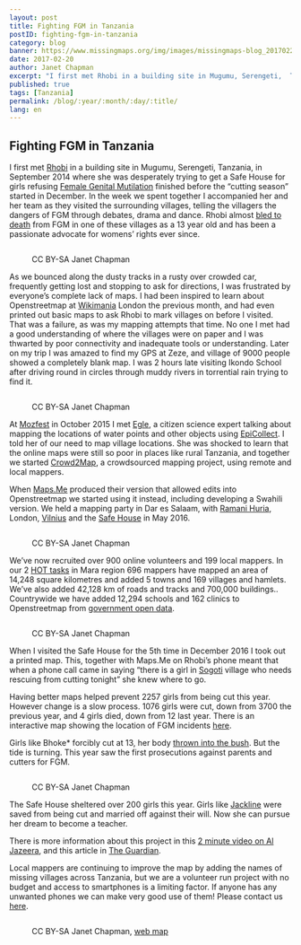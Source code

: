 ```yaml
---
layout: post
title: Fighting FGM in Tanzania
postID: fighting-fgm-in-tanzania
category: blog
banner: https://www.missingmaps.org/img/images/missingmaps-blog_20170220_banner.png
date: 2017-02-20
author: Janet Chapman
excerpt: "I first met Rhobi in a building site in Mugumu, Serengeti,  Tanzania, in September 2014 where she was desperately trying to get a Safe House for girls refusing Female Genital Mutilation finished before the \"cutting season\" started in December.  In the week we spent together I accompanied her and her team as they visited the surrounding villages, telling the villagers the dangers of FGM through debates, drama and dance.  Rhobi almost bled to death from FGM in one of these villages as a 13 year old and has been a passionate advocate for womens' rights ever since."
published: true
tags: [Tanzania]
permalink: /blog/:year/:month/:day/:title/
lang: en
---
```


## Fighting FGM in Tanzania

I first met [Rhobi](http://hiaragirlpower.blogspot.co.uk/2014/09/rhobis-story-why-she-cares-so.html) in a building site in Mugumu, Serengeti,  Tanzania, in September 2014 where she was desperately trying to get a Safe House for girls refusing [Female Genital Mutilation](http://www.who.int/mediacentre/factsheets/fs241/en/) finished before the “cutting season” started in December.  In the week we spent together I accompanied her and her team as they visited the surrounding villages, telling the villagers the dangers of FGM through debates, drama and dance.  Rhobi almost [bled to death](http://hiaragirlpower.blogspot.co.uk/2014/09/rhobis-story-why-she-cares-so.html) from FGM in one of these villages as a 13 year old and has been a passionate advocate for womens’ rights ever since.


<figure>
<img src="https://www.missingmaps.org/img/images/missingmaps-blog_20170220_girlwsign.png" alt="">
<p class="caption">CC BY-SA Janet Chapman</p>
</figure>

As we bounced along the dusty tracks in a rusty over crowded car, frequently getting lost and stopping to ask for directions, I was frustrated by everyone’s complete lack of maps.  I had been inspired to learn about Openstreetmap at [Wikimania](https://wikimania2014.wikimedia.org/wiki/Programme) London the previous month, and had even printed out basic maps to ask Rhobi to mark villages on before I visited.  That was a failure, as was my mapping attempts that time.  No one I met had a good understanding of where the villages were on paper and I was thwarted by poor connectivity and inadequate tools or understanding.   Later on my trip I was amazed to find my GPS at Zeze, and village of 9000 people showed a completely blank map.  I was 2 hours late visiting Ikondo School after driving round in circles through muddy rivers in torrential rain trying to find it. 

<figure>
<img src="https://www.missingmaps.org/img/images/missingmaps-blog_20170220_communitymeeting.png" alt="">
<p class="caption">CC BY-SA Janet Chapman</p>
</figure>

At [Mozfest](https://mozillafestival.org/) in October 2015 I met [Egle](https://www.linkedin.com/in/eglemarija/), a citizen science expert talking about mapping the locations of water points and other objects using [EpiCollect](http://plus.epicollect.net/TDTschoolsResourceMap/Resources?Resources_key=). I told her of our need to map village locations. She was shocked to learn that the online maps were still so poor in places like rural Tanzania, and together we started [Crowd2Map](https://crowd2map.wordpress.com/), a crowdsourced mapping project, using remote and local mappers.

When [Maps.Me](http://maps.me/en/home) produced their version that allowed edits into Openstreetmap we started using it instead, including developing a Swahili version.  We held a mapping party in Dar es Salaam, with [Ramani Huria](http://ramanihuria.org/), London, [Vilnius](https://technarium.lt/) and the [Safe House](https://www.facebook.com/MugumuSafeHouse/?fref=ts) in May 2016.   


<figure>
<img src="https://www.missingmaps.org/img/images/missingmaps-blog_20170220_mapathon.png" alt="">
<p class="caption">CC BY-SA Janet Chapman</p>
</figure>

We’ve now recruited over 900 online volunteers and 199 local mappers.  In our 2 [HOT tasks](http://tasks.hotosm.org/project/1788) in Mara region 696 mappers have mapped an area of 14,248 square kilometres and added 5 towns and 169 villages and hamlets.  We’ve also added 42,128 km of roads and tracks and 700,000 buildings..   Countrywide we have added 12,294 schools and  162 clinics to Openstreetmap from [government open data](http://opendata.go.tz/).


<figure>
<img src="https://www.missingmaps.org/img/images/missingmaps-blog_20170220_girlsatcomputers.png" alt="">
<p class="caption">CC BY-SA Janet Chapman</p>
</figure>

When I visited the Safe House for the 5th time in  December 2016 I took out a printed map.  This, together with Maps.Me on Rhobi’s phone meant that when a phone call came in saying “there is a girl in [Sogoti](http://www.openstreetmap.org/node/4527206595) village who needs rescuing from cutting tonight” she knew where to go.

Having better maps helped prevent 2257 girls from being cut this year.  However change is a slow process.  1076 girls were cut, down from 3700 the previous year, and 4 girls died, down from 12 last year.  There is an interactive map showing the location of FGM incidents [here](https://jachapman82.carto.com/builder/4324bc10-f250-11e6-9d00-0ee66e2c9693/embed). 

Girls like Bhoke* forcibly cut at 13, her body [thrown into the bush](http://hiaragirlpower.blogspot.co.uk/2015/01/5-girls-bodies-thrown-into-bush.html).  But the tide is turning.  This year saw the first prosecutions against parents and cutters for FGM. 

<figure>
<img src="https://www.missingmaps.org/img/images/missingmaps-blog_20170220_infographic.png" alt="">
<p class="caption">CC BY-SA Janet Chapman</p>
</figure>

The Safe House sheltered over 200 girls this year.  Girls like [Jackline](https://www.youtube.com/watch?v=-A2HB0XGHvs) were saved from being cut and married off against their will.  Now she can pursue her dream to become a teacher. 

There is more information about this project in this [2 minute video on Al Jazeera](https://www.facebook.com/ajplusenglish/videos/873491619459013/), and this article in [The Guardian](https://www.theguardian.com/society/2017/feb/06/online-mapping-tool-gives-fgm-runaways-a-path-to-help?CMP=twt_a-world_b-gdnworld).

Local mappers are continuing to improve the map by adding the names of missing villages across Tanzania, but we are a volunteer run project with no budget and access to smartphones is a limiting factor.  If anyone has any unwanted phones we can make very good use of them!  Please contact us [here](https://crowd2map.wordpress.com/). 

<figure>
<img src="https://www.missingmaps.org/img/images/missingmaps-blog_20170220_map.png" alt="">
<p class="caption">CC BY-SA Janet Chapman, <a target="_blank" href="https://jachapman82.carto.com/builder/4324bc10-f250-11e6-9d00-0ee66e2c9693/embed">web map</a></p>
</figure>
  

